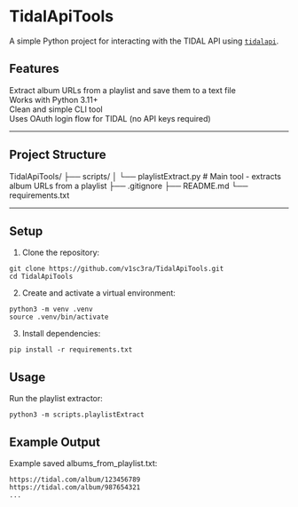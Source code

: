 # TidalApiTools

A simple Python project for interacting with the TIDAL API using [`tidalapi`](https://github.com/tamland/python-tidal).

## Features

Extract album URLs from a playlist and save them to a text file  
Works with Python 3.11+  
Clean and simple CLI tool  
Uses OAuth login flow for TIDAL (no API keys required)

---

## Project Structure
TidalApiTools/
├── scripts/
│ └── playlistExtract.py # Main tool - extracts album URLs from a playlist
├── .gitignore
├── README.md
└── requirements.txt

---

## Setup

1. Clone the repository:
   
```
git clone https://github.com/v1sc3ra/TidalApiTools.git
cd TidalApiTools
```
2. Create and activate a virtual environment:

```
python3 -m venv .venv
source .venv/bin/activate
```
3. Install dependencies:
```
pip install -r requirements.txt
```

## Usage

Run the playlist extractor:
```
python3 -m scripts.playlistExtract
```
## Example Output
Example saved albums_from_playlist.txt:
```
https://tidal.com/album/123456789
https://tidal.com/album/987654321
...
